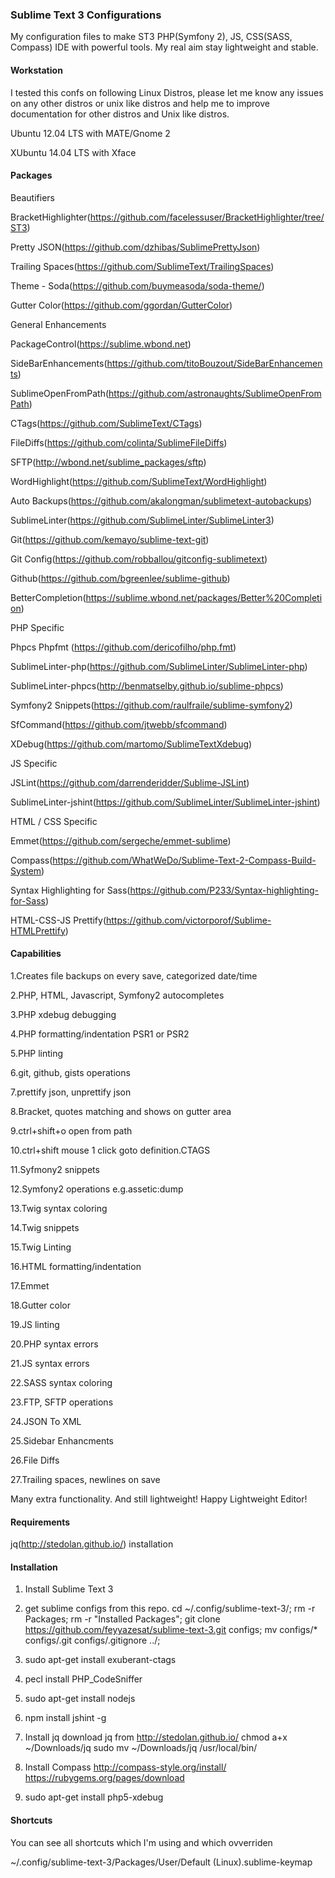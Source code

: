 ### Sublime Text 3 Configurations

My configuration files to make ST3 PHP(Symfony 2), JS, CSS(SASS, Compass) IDE with powerful tools. My real aim stay lightweight and stable.

#### Workstation

I tested this confs on following Linux Distros, please let me know any issues on any other distros or unix like distros and help me to improve documentation for other distros and Unix like distros. 

Ubuntu 12.04 LTS with MATE/Gnome 2

XUbuntu 14.04 LTS with Xface

#### Packages

  Beautifiers

  BracketHighlighter(https://github.com/facelessuser/BracketHighlighter/tree/ST3)

  Pretty JSON(https://github.com/dzhibas/SublimePrettyJson)

  Trailing Spaces(https://github.com/SublimeText/TrailingSpaces)

  Theme - Soda(https://github.com/buymeasoda/soda-theme/)

  Gutter Color(https://github.com/ggordan/GutterColor)


  General Enhancements

  PackageControl(https://sublime.wbond.net)

  SideBarEnhancements(https://github.com/titoBouzout/SideBarEnhancements)

  SublimeOpenFromPath(https://github.com/astronaughts/SublimeOpenFromPath)

  CTags(https://github.com/SublimeText/CTags)

  FileDiffs(https://github.com/colinta/SublimeFileDiffs)

  SFTP(http://wbond.net/sublime_packages/sftp)

  WordHighlight(https://github.com/SublimeText/WordHighlight)

  Auto Backups(https://github.com/akalongman/sublimetext-autobackups)

  SublimeLinter(https://github.com/SublimeLinter/SublimeLinter3)

  Git(https://github.com/kemayo/sublime-text-git)

  Git Config(https://github.com/robballou/gitconfig-sublimetext)

  Github(https://github.com/bgreenlee/sublime-github)

  BetterCompletion(https://sublime.wbond.net/packages/Better%20Completion)
  

  PHP Specific
  
  Phpcs
  Phpfmt (https://github.com/dericofilho/php.fmt)

  SublimeLinter-php(https://github.com/SublimeLinter/SublimeLinter-php)

  SublimeLinter-phpcs(http://benmatselby.github.io/sublime-phpcs)

  Symfony2 Snippets(https://github.com/raulfraile/sublime-symfony2)

  SfCommand(https://github.com/jtwebb/sfcommand)

  XDebug(https://github.com/martomo/SublimeTextXdebug)

  JS Specific

  JSLint(https://github.com/darrenderidder/Sublime-JSLint)

  SublimeLinter-jshint(https://github.com/SublimeLinter/SublimeLinter-jshint)


  HTML / CSS Specific

  Emmet(https://github.com/sergeche/emmet-sublime)

  Compass(https://github.com/WhatWeDo/Sublime-Text-2-Compass-Build-System)

  Syntax Highlighting for Sass(https://github.com/P233/Syntax-highlighting-for-Sass)

  HTML-CSS-JS Prettify(https://github.com/victorporof/Sublime-HTMLPrettify)



#### Capabilities

1.Creates file backups on every save, categorized date/time

2.PHP, HTML, Javascript, Symfony2 autocompletes

3.PHP xdebug debugging

4.PHP formatting/indentation PSR1 or PSR2

5.PHP linting

6.git, github, gists operations

7.prettify json, unprettify json

8.Bracket, quotes matching and shows on gutter area

9.ctrl+shift+o open from path

10.ctrl+shift mouse 1 click  goto definition.CTAGS

11.Syfmony2 snippets

12.Symfony2 operations e.g.assetic:dump

13.Twig syntax coloring

14.Twig snippets

15.Twig Linting

16.HTML formatting/indentation

17.Emmet

18.Gutter color

19.JS linting

20.PHP syntax errors

21.JS syntax errors

22.SASS syntax coloring

23.FTP, SFTP operations

24.JSON To XML

25.Sidebar Enhancments

26.File Diffs

27.Trailing spaces, newlines on save

Many extra functionality.
And still lightweight!   Happy Lightweight Editor!

#### Requirements
jq(http://stedolan.github.io/) installation
#### Installation
1. Install Sublime Text 3
2. get sublime configs from this repo.
cd  ~/.config/sublime-text-3/;
rm -r Packages;
rm -r "Installed Packages";
git clone https://github.com/feyyazesat/sublime-text-3.git configs;
mv configs/* configs/.git configs/.gitignore ../;
3. sudo apt-get install exuberant-ctags
5. pecl install PHP_CodeSniffer
4. sudo apt-get install nodejs
6. npm install jshint -g

7. Install jq
download jq from http://stedolan.github.io/
chmod a+x ~/Downloads/jq
sudo mv ~/Downloads/jq /usr/local/bin/
8. Install Compass http://compass-style.org/install/ https://rubygems.org/pages/download
9. sudo apt-get install php5-xdebug

#### Shortcuts

You can see all shortcuts which I'm using and which ovverriden

~/.config/sublime-text-3/Packages/User/Default (Linux).sublime-keymap

